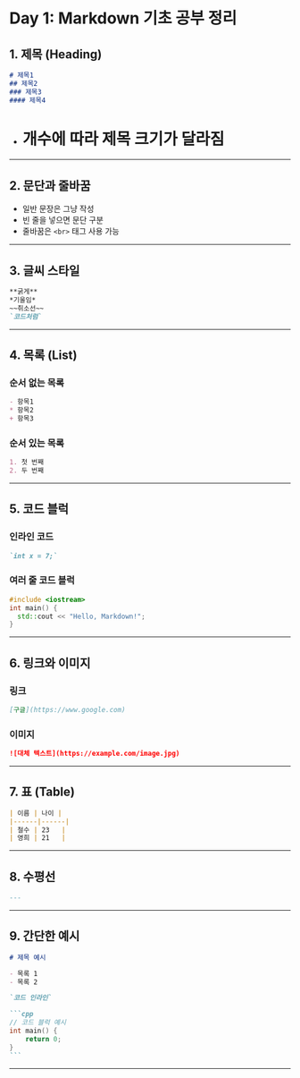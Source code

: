 # Day 1: Markdown 기초 공부 정리

## 1. 제목 (Heading)

```md
# 제목1
## 제목2
### 제목3
#### 제목4
```

- # 개수에 따라 제목 크기가 달라짐

---

## 2. 문단과 줄바꿈

- 일반 문장은 그냥 작성  
- 빈 줄을 넣으면 문단 구분  
- 줄바꿈은 `<br>` 태그 사용 가능  

---

## 3. 글씨 스타일

```md
**굵게**
*기울임*
~~취소선~~
`코드처럼`
```

---

## 4. 목록 (List)

### 순서 없는 목록

```md
- 항목1
* 항목2
+ 항목3
```
### 순서 있는 목록

```md
1. 첫 번째
2. 두 번째
```

---

## 5. 코드 블럭

### 인라인 코드

```md
`int x = 7;`
```

### 여러 줄 코드 블럭

```cpp
#include <iostream>
int main() {
  std::cout << "Hello, Markdown!";
}
```

---

## 6. 링크와 이미지

### 링크

```md
[구글](https://www.google.com)
```

### 이미지

```md
![대체 텍스트](https://example.com/image.jpg)
```

---

## 7. 표 (Table)

```md
| 이름 | 나이 |
|------|------|
| 철수 | 23   |
| 영희 | 21   |
```

---

## 8. 수평선

```md
---
```

---

## 9. 간단한 예시

````md
# 제목 예시

- 목록 1
- 목록 2

`코드 인라인`

```cpp
// 코드 블럭 예시
int main() {
    return 0;
}
```
````

---
